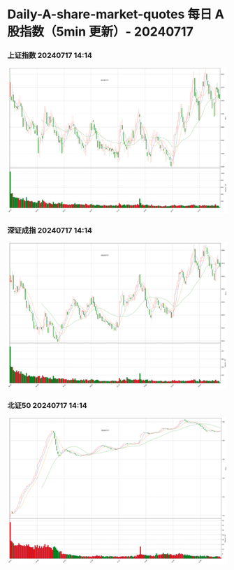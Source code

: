 
# Daily-A-share-market-quotes 每日 A 股指数（5min 更新）- 20240717

### 上证指数 20240717 14:14
![](./fig/2024/7/20240717-sh000001.png)

### 深证成指 20240717 14:14
![](./fig/2024/7/20240717-sz399001.png)

### 北证50 20240717 14:14
![](./fig/2024/7/20240717-bj899050.png)
